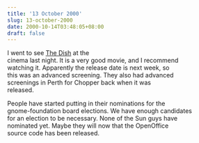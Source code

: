 ```yaml
---
title: '13 October 2000'
slug: 13-october-2000
date: 2000-10-14T03:48:05+08:00
draft: false
---
```


I went to see [The Dish](http://us.imdb.com/Title?0205873) at the\
cinema last night. It is a very good movie, and I recommend\
watching it. Apparently the release date is next week, so\
this was an advanced screening. They also had advanced\
screenings in Perth for Chopper back when it was\
released.

People have started putting in their nominations for the\
gnome-foundation board elections. We have enough candidates\
for an election to be necessary. None of the Sun guys have\
nominated yet. Maybe they will now that the OpenOffice\
source code has been released.
